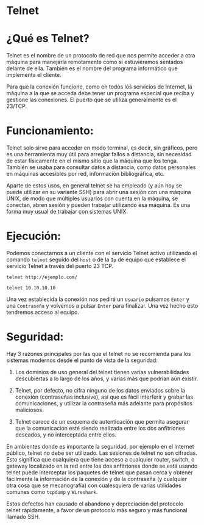# Telnet

# ¿Qué es Telnet?

Telnet es el nombre de un protocolo de red que nos permite acceder a otra máquina para manejarla remotamente como si estuviéramos sentados delante 
de ella. También es el nombre del programa informático que implementa el cliente. 

Para que la conexión funcione, como en todos los servicios de Internet, la máquina a la que se acceda debe tener un programa especial que 
reciba y gestione las conexiones. El puerto que se utiliza generalmente es el 23/TCP.

# Funcionamiento:

Telnet solo sirve para acceder en modo terminal, es decir, sin gráficos, pero es una herramienta muy útil para arreglar fallos a distancia, sin necesidad 
de estar físicamente en el mismo sitio que la máquina que los tenga. También se usaba para consultar datos a distancia, como datos personales
en máquinas accesibles por red, información bibliográfica, etc.

Aparte de estos usos, en general telnet se ha empleado (y aún hoy se puede utilizar en su variante SSH) para abrir una sesión con una 
máquina UNIX, de modo que múltiples usuarios con cuenta en la máquina, se conectan, abren sesión y pueden trabajar utilizando esa máquina. 
Es una forma muy usual de trabajar con sistemas UNIX.

# Ejecución:

Podemos conectarnos a un cliente con el servicio Telnet activo utilizando el comando `telnet` seguido del `host` o de la `Ip` de equipo que establece
el servicio Telnet a través del puerto 23 TCP.

    telnet http://ejemplo.com/
    
    telnet 10.10.10.10
    
Una vez establecida la conexión nos pedirá un `Usuario` pulsamos `Enter` y una `Contraseña` y volvemos a pulsar `Enter` para finalizar. Una vez hecho esto tendremos acceso al equipo.

# Seguridad:

Hay 3 razones principales por las que el telnet no se recomienda para los sistemas modernos desde el punto de vista de la seguridad:

1. Los dominios de uso general del telnet tienen varias vulnerabilidades descubiertas a lo largo de los años, y varias más que podrían aún existir.  

2. Telnet, por defecto, no cifra ninguno de los datos enviados sobre la conexión (contraseñas inclusive), así que es fácil interferir y grabar las
   comunicaciones, y utilizar la contraseña más adelante para propósitos maliciosos.

3. Telnet carece de un esquema de autenticación que permita asegurar que la comunicación esté siendo realizada entre los dos anfitriones deseados, 
   y no interceptada entre ellos.
   
En ambientes donde es importante la seguridad, por ejemplo en el Internet público, telnet no debe ser utilizado. Las sesiones de telnet no son cifradas.
Esto significa que cualquiera que tiene acceso a cualquier router, switch, o gateway localizado en la red entre los dos anfitriones donde se está 
usando telnet puede interceptar los paquetes de telnet que pasan cerca y obtener fácilmente la información de la conexión y de la contraseña 
(y cualquier otra cosa que se mecanografía) con cualesquiera de varias utilidades comunes como `tcpdump` y `Wireshark`.

Estos defectos han causado el abandono y depreciación del protocolo telnet rápidamente, a favor de un protocolo más seguro y más funcional llamado SSH.
